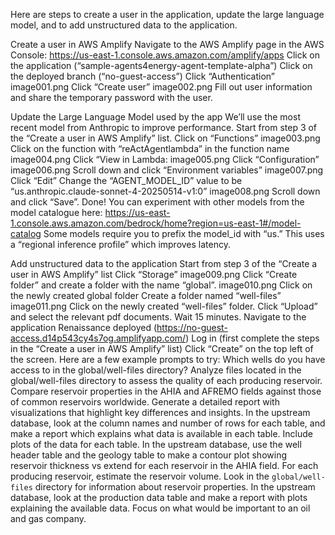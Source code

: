 
Here are steps to create a user in the application, update the large language model, and to add unstructured data to the application.
 
Create a user in AWS Amplify
Navigate to the AWS Amplify page in the AWS Console: https://us-east-1.console.aws.amazon.com/amplify/apps
Click on the application (“sample-agents4energy-agent-template-alpha”)
Click on the deployed branch (“no-guest-access”)
Click “Authentication”
image001.png
Click “Create user”
image002.png
Fill out user information and share the temporary password with the user.
 
 
Update the Large Language Model used by the app
We’ll use the most recent model from Anthropic to improve performance.
Start from step 3 of the “Create a user in AWS Amplify” list.
Click on “Functions”
image003.png
Click on the function with “reActAgentlambda” in the function name
image004.png
Click “View in Lambda:
image005.png
Click “Configuration”
image006.png
Scroll down and click “Environment variables”
image007.png
Click “Edit”
Change the “AGENT_MODEL_ID” value to be “us.anthropic.claude-sonnet-4-20250514-v1:0”
image008.png
Scroll down and click “Save”.
Done! You can experiment with other models from the model catalogue here: https://us-east-1.console.aws.amazon.com/bedrock/home?region=us-east-1#/model-catalog
Some models require you to prefix the model_id with “us.” This uses a “regional inference profile” which improves latency.
 
 
Add unstructured data to the application
Start from step 3 of the “Create a user in AWS Amplify” list
Click “Storage”
image009.png
Click “Create folder” and create a folder with the name “global”.
image010.png
Click on the newly created global folder
Create a folder named “well-files”
image011.png
Click on the newly created “well-files” folder.
Click “Upload” and select the relevant pdf documents.
Wait 15 minutes.
Navigate to the application Renaissance deployed (https://no-guest-access.d14p543cy4s7og.amplifyapp.com/)
Log in (first complete the steps in the “Create a user in AWS Amplify” list)
Click “Create” on the top left of the screen.
Here are a few example prompts to try:
Which wells do you have access to in the global/well-files directory?
Analyze files located in the global/well-files directory to assess the quality of each producing reservoir. Compare reservoir properties in the AHIA and AFREMO fields against those of common reservoirs worldwide. Generate a detailed report with visualizations that highlight key differences and insights.
In the upstream database, look at the column names and number of rows for each table, and make a report which explains what data is available in each table. Include plots of the data for each table.
In the upstream database, use the well header table and the geology table to make a contour plot showing reservoir thickness vs extend for each reservoir in the AHIA field. For each producing reservoir, estimate the reservoir volume. Look in the `global/well-files` directory for information about reservoir properties.
In the upstream database, look at the production data table and make a report with plots explaining the available data. Focus on what would be important to an oil and gas company.
 

